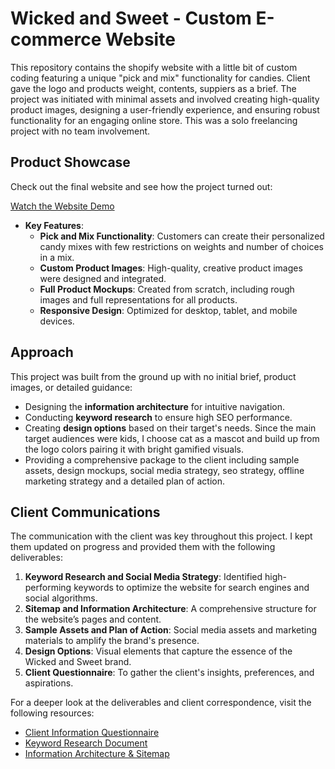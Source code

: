 # Wicked and Sweet - Custom E-commerce Website

This repository contains the shopify website with a little bit of custom coding featuring a unique "pick and mix" functionality for candies. Client gave the logo and products weight, contents, suppiers as a brief. The project was initiated with minimal assets and involved creating high-quality product images, designing a user-friendly experience, and ensuring robust functionality for an engaging online store. This was a solo freelancing project with no team involvement. 

## Product Showcase

Check out the final website and see how the project turned out:

[Watch the Website Demo](https://www.youtube.com/watch?v=jKm9Ij0mft8)

- **Key Features**:
  - **Pick and Mix Functionality**: Customers can create their personalized candy mixes with few restrictions on weights and number of choices in a mix.
  - **Custom Product Images**: High-quality, creative product images were designed and integrated.
  - **Full Product Mockups**: Created from scratch, including rough images and full representations for all products.
  - **Responsive Design**: Optimized for desktop, tablet, and mobile devices.

## Approach

This project was built from the ground up with no initial brief, product images, or detailed guidance:

- Designing the **information architecture** for intuitive navigation.
- Conducting **keyword research** to ensure high SEO performance.
- Creating **design options** based on their target's needs. Since the main target audiences were kids, I choose cat as a mascot and build up from the logo colors pairing it with bright gamified visuals.
- Providing a comprehensive package to the client including sample assets, design mockups, social media strategy, seo strategy, offline marketing strategy and a detailed plan of action.

## Client Communications

The communication with the client was key throughout this project. I kept them updated on progress and provided them with the following deliverables:

1. **Keyword Research and Social Media Strategy**: Identified high-performing keywords to optimize the website for search engines and social algorithms.
2. **Sitemap and Information Architecture**: A comprehensive structure for the website’s pages and content.
3. **Sample Assets and Plan of Action**: Social media assets and marketing materials to amplify the brand's presence.
4. **Design Options**: Visual elements that capture the essence of the Wicked and Sweet brand.
5. **Client Questionnaire**: To gather the client's insights, preferences, and aspirations.

For a deeper look at the deliverables and client correspondence, visit the following resources:

- [Client Information Questionnaire](https://github.com/yesha-port/Web-Strategy/blob/main/Wicked%20and%20Sweet%20Information%20Questionnaire%20(1).pdf)
- [Keyword Research Document](https://github.com/yesha-port/Web-Strategy/blob/main/Wicked%20and%20Sweet%20-%20Strategy.xlsx)
- [Information Architecture & Sitemap](https://github.com/yesha-port/Web-Strategy/blob/main/Wicked%20and%20Sweet%20-%20Strategy.xlsx)



